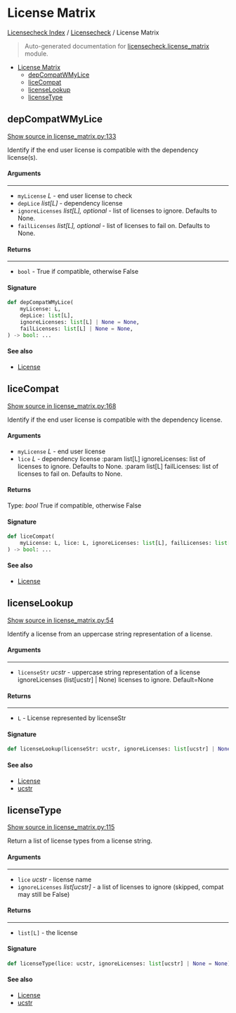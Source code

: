# License Matrix

[Licensecheck Index](../README.md#licensecheck-index) / [Licensecheck](./index.md#licensecheck) / License Matrix

> Auto-generated documentation for [licensecheck.license_matrix](../../../licensecheck/license_matrix.py) module.

- [License Matrix](#license-matrix)
  - [depCompatWMyLice](#depcompatwmylice)
  - [liceCompat](#licecompat)
  - [licenseLookup](#licenselookup)
  - [licenseType](#licensetype)

## depCompatWMyLice

[Show source in license_matrix.py:133](../../../licensecheck/license_matrix.py#L133)

Identify if the end user license is compatible with the dependency license(s).

#### Arguments

----
 - `myLicense` *L* - end user license to check
 - `depLice` *list[L]* - dependency license
 - `ignoreLicenses` *list[L], optional* - list of licenses to ignore. Defaults to None.
 - `failLicenses` *list[L], optional* - list of licenses to fail on. Defaults to None.

#### Returns

-------
 - `bool` - True if compatible, otherwise False

#### Signature

```python
def depCompatWMyLice(
    myLicense: L,
    depLice: list[L],
    ignoreLicenses: list[L] | None = None,
    failLicenses: list[L] | None = None,
) -> bool: ...
```

#### See also

- [License](./types.md#license)



## liceCompat

[Show source in license_matrix.py:168](../../../licensecheck/license_matrix.py#L168)

Identify if the end user license is compatible with the dependency license.

#### Arguments

- `myLicense` *L* - end user license
- `lice` *L* - dependency license
:param list[L] ignoreLicenses: list of licenses to ignore. Defaults to None.
:param list[L] failLicenses: list of licenses to fail on. Defaults to None.

#### Returns

Type: *bool*
True if compatible, otherwise False

#### Signature

```python
def liceCompat(
    myLicense: L, lice: L, ignoreLicenses: list[L], failLicenses: list[L]
) -> bool: ...
```

#### See also

- [License](./types.md#license)



## licenseLookup

[Show source in license_matrix.py:54](../../../licensecheck/license_matrix.py#L54)

Identify a license from an uppercase string representation of a license.

#### Arguments

----
 - `licenseStr` *ucstr* - uppercase string representation of a license
 ignoreLicenses (list[ucstr] | None) licenses to ignore. Default=None

#### Returns

-------
 - `L` - License represented by licenseStr

#### Signature

```python
def licenseLookup(licenseStr: ucstr, ignoreLicenses: list[ucstr] | None = None) -> L: ...
```

#### See also

- [License](./types.md#license)
- [ucstr](./types.md#ucstr)



## licenseType

[Show source in license_matrix.py:115](../../../licensecheck/license_matrix.py#L115)

Return a list of license types from a license string.

#### Arguments

----
 - `lice` *ucstr* - license name
 - `ignoreLicenses` *list[ucstr]* - a list of licenses to ignore (skipped, compat may still be
 False)

#### Returns

-------
 - `list[L]` - the license

#### Signature

```python
def licenseType(lice: ucstr, ignoreLicenses: list[ucstr] | None = None) -> list[L]: ...
```

#### See also

- [License](./types.md#license)
- [ucstr](./types.md#ucstr)